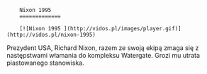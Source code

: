 
        Nixon 1995 
        =============
        
        [![Nixon 1995 ](http://vidos.pl/images/player.gif)](http://vidos.pl/nixon-1995)
        
        
 Prezydent USA, Richard Nixon, razem ze swoją ekipą zmaga się z następstwami włamania do kompleksu Watergate. Grozi mu utrata piastowanego stanowiska.
    